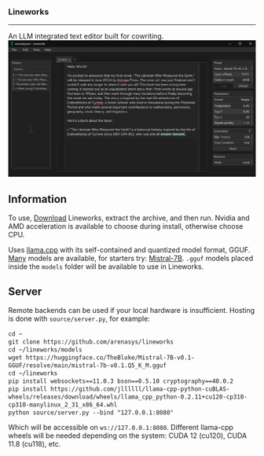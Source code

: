 ### Lineworks
--------
An LLM integrated text editor built for cowriting.
![example](https://github.com/arenasys/Lineworks/raw/master/screenshot.png)
## Information
To use, [Download](https://github.com/arenasys/Lineworks/archive/refs/heads/master.zip) Lineworks, extract the archive, and then run. Nvidia and AMD acceleration is available to choose during install, otherwise choose CPU.

Uses [llama.cpp](https://github.com/ggerganov/llama.cpp) with its self-contained and quantized model format, GGUF. [Many](https://huggingface.co/TheBloke?search_models=gguf) models are available, for starters try: [Mistral-7B](https://huggingface.co/TheBloke/Mistral-7B-v0.1-GGUF/blob/main/mistral-7b-v0.1.Q5_K_M.gguf). `.gguf` models placed inside the `models` folder will be available to use in Lineworks.

## Server
Remote backends can be used if your local hardware is insufficient. Hosting is done with `source/server.py`, for example:
```
cd ~
git clone https://github.com/arenasys/lineworks
cd ~/lineworks/models
wget https://huggingface.co/TheBloke/Mistral-7B-v0.1-GGUF/resolve/main/mistral-7b-v0.1.Q5_K_M.gguf
cd ~/lineworks
pip install websockets==11.0.3 bson==0.5.10 cryptography==40.0.2 
pip install https://github.com/jllllll/llama-cpp-python-cuBLAS-wheels/releases/download/wheels/llama_cpp_python-0.2.11+cu120-cp310-cp310-manylinux_2_31_x86_64.whl
python source/server.py --bind "127.0.0.1:8080"
```
Which will be accessible on `ws://127.0.0.1:8080`. Different llama-cpp wheels will be needed depending on the system: CUDA 12 (cu120), CUDA 11.8 (cu118), etc.
